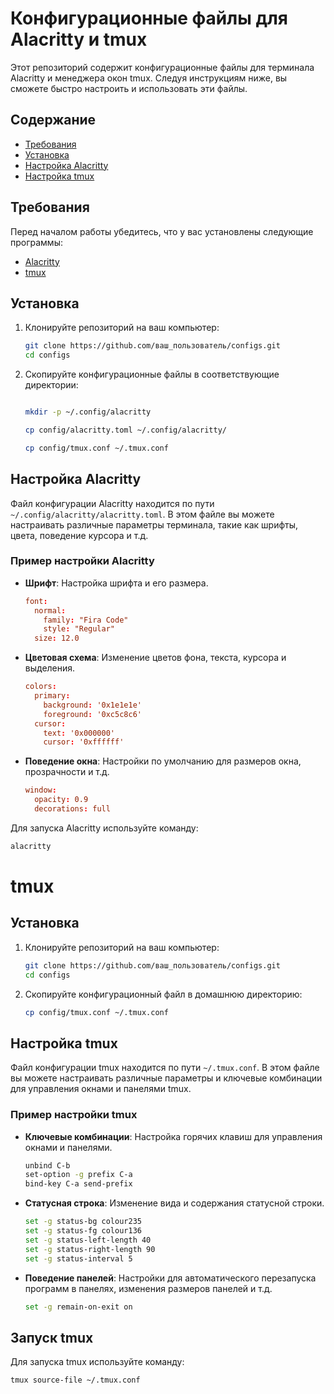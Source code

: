 # Конфигурационные файлы для Alacritty и tmux

Этот репозиторий содержит конфигурационные файлы для терминала Alacritty и менеджера окон tmux. Следуя инструкциям ниже, вы сможете быстро настроить и использовать эти файлы.

## Содержание

- [Требования](#требования)
- [Установка](#установка)
- [Настройка Alacritty](#настройка-alacritty)
- [Настройка tmux](#настройка-tmux)

## Требования

Перед началом работы убедитесь, что у вас установлены следующие программы:

- [Alacritty](https://github.com/alacritty/alacritty)
- [tmux](https://github.com/tmux/tmux)

## Установка

1. Клонируйте репозиторий на ваш компьютер:

    ```sh
    git clone https://github.com/ваш_пользователь/configs.git
    cd configs
    ```

2. Скопируйте конфигурационные файлы в соответствующие директории:

    ```sh

    mkdir -p ~/.config/alacritty

    cp config/alacritty.toml ~/.config/alacritty/

    cp config/tmux.conf ~/.tmux.conf
    ```

## Настройка Alacritty

Файл конфигурации Alacritty находится по пути `~/.config/alacritty/alacritty.toml`. В этом файле вы можете настраивать различные параметры терминала, такие как шрифты, цвета, поведение курсора и т.д.

### Пример настройки Alacritty

- **Шрифт**: Настройка шрифта и его размера.

    ```toml
    font:
      normal:
        family: "Fira Code"
        style: "Regular"
      size: 12.0
    ```

- **Цветовая схема**: Изменение цветов фона, текста, курсора и выделения.

    ```toml
    colors:
      primary:
        background: '0x1e1e1e'
        foreground: '0xc5c8c6'
      cursor:
        text: '0x000000'
        cursor: '0xffffff'
    ```

- **Поведение окна**: Настройки по умолчанию для размеров окна, прозрачности и т.д.

    ```toml
    window:
      opacity: 0.9
      decorations: full
    ```

Для запуска Alacritty используйте команду:

```sh
alacritty
```
# tmux



## Установка

1. Клонируйте репозиторий на ваш компьютер:

    ```sh
    git clone https://github.com/ваш_пользователь/configs.git
    cd configs
    ```

2. Скопируйте конфигурационный файл в домашнюю директорию:

    ```sh
    cp config/tmux.conf ~/.tmux.conf
    ```

## Настройка tmux

Файл конфигурации tmux находится по пути `~/.tmux.conf`. В этом файле вы можете настраивать различные параметры и ключевые комбинации для управления окнами и панелями tmux.

### Пример настройки tmux

- **Ключевые комбинации**: Настройка горячих клавиш для управления окнами и панелями.

    ```sh
    unbind C-b
    set-option -g prefix C-a
    bind-key C-a send-prefix
    ```

- **Статусная строка**: Изменение вида и содержания статусной строки.

    ```sh
    set -g status-bg colour235
    set -g status-fg colour136
    set -g status-left-length 40
    set -g status-right-length 90
    set -g status-interval 5
    ```

- **Поведение панелей**: Настройки для автоматического перезапуска программ в панелях, изменения размеров панелей и т.д.

    ```sh
    set -g remain-on-exit on
    ```

## Запуск tmux

Для запуска tmux используйте команду:

```sh
tmux source-file ~/.tmux.conf
  ```